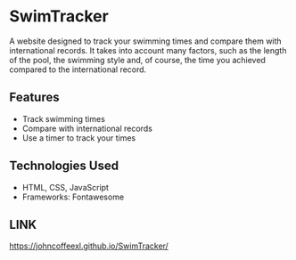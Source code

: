 # SwimTracker
A website designed to track your swimming times and compare them with international records. It takes into account many factors, such as the length of the pool, the swimming style and, of course, the time you achieved compared to the international record.

## Features

- Track swimming times
- Compare with international records
- Use a timer to track your times

## Technologies Used

- HTML, CSS, JavaScript
- Frameworks: Fontawesome

## LINK
https://johncoffeexl.github.io/SwimTracker/
